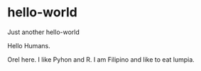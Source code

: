 # hello-world
Just another hello-world 

Hello Humans.

Orel here. I like Pyhon and R.
I am Filipino and like to eat lumpia.
